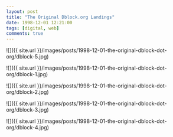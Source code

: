 ```yaml
---
layout: post
title: "The Original Dblock.org Landings"
date: 1998-12-01 12:21:00
tags: [digital, web]
comments: true
---
```

![]({{ site.url }}/images/posts/1998-12-01-the-original-dblock-dot-org/dblock-5.jpg)

![]({{ site.url }}/images/posts/1998-12-01-the-original-dblock-dot-org/dblock-1.jpg)

![]({{ site.url }}/images/posts/1998-12-01-the-original-dblock-dot-org/dblock-2.jpg)

![]({{ site.url }}/images/posts/1998-12-01-the-original-dblock-dot-org/dblock-3.jpg)

![]({{ site.url }}/images/posts/1998-12-01-the-original-dblock-dot-org/dblock-4.jpg)

